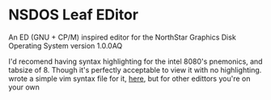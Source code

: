# NSDOS Leaf EDitor
An ED (GNU + CP/M) inspired editor for the NorthStar Graphics Disk Operating System version 1.0.0AQ

I'd recomend having syntax highlighting for the intel 8080's pnemonics, and tabsize of 8. Though it's perfectly acceptable to view it with no highlighting.
wrote a simple vim syntax file for it, [here](https://github.com/sage-etcher/vim-i8080-syntax), but for other edittors you're on your own
